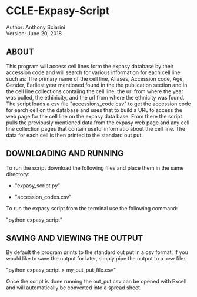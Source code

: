 # CCLE-Expasy-Script

Author: Anthony Sciarini  
Version: June 20, 2018

ABOUT
------
This program will access cell lines form the expasy database by their accession code and will search for various information for each cell line such as:
The primary name of the cell line, Aliases, Accession code, Age, Gender, Earliest year mentioned found in the the publication section and in the cell line collections contaiing the cell line, the url from where 
the year was pulled, the ethinicity, and the url from where the ethnicity was found. The script loads a csv file "accessions_code.csv" to get the accession code for earch cell on the database and uses that to build a URL to access the web page for the cell line on the expasy data base. From there the script pulls the previously mentioned data from the expasy web page and any cell line collection pages that contain useful informatio about the cell line. The data for each cell is then printed to the standard out put.


DOWNLOADING AND RUNNING
------------------------
To run the script download the following files and place them in the same directory: 

- "expasy_script.py" 

- "accession_codes.csv"

To run the expasy script from the terminal use the following command:

"python expasy_script"


SAVING AND VIEWING THE OUTPUT
------------------------------

By default the program prints to the standard out put in a csv format.
If you would like to save the output for later, simply pipe the output to a .csv file:

"python expasy_script > my_out_put_file.csv"
 
Once the script is done running the out_put csv can be opened with Excell and will automatically 
be converted into a spread sheet.
